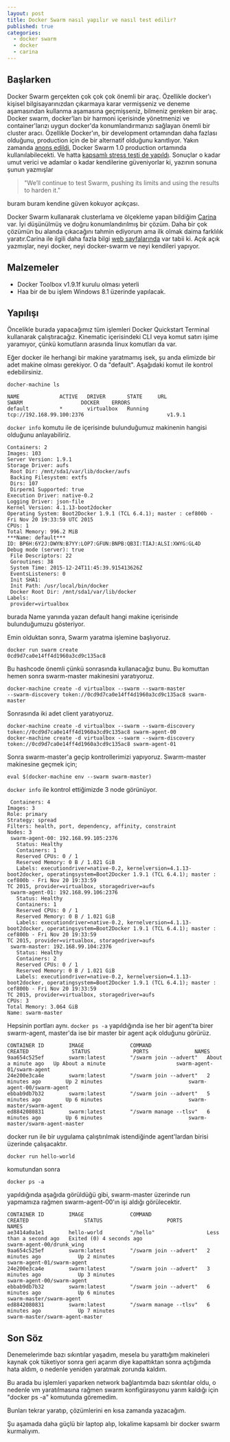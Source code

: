 ```yaml
---
layout: post
title: Docker Swarm nasıl yapılır ve nasıl test edilir?
published: true
categories: 
  - docker swarm
  - docker
  - carina
---
```


## Başlarken

Docker Swarm gerçekten çok çok çok önemli bir araç. Özellikle docker'ı kişisel bilgisayarınızdan çıkarmaya karar vermişseniz ve deneme aşamasından kullanma aşamasına geçmişseniz, bilmeniz gereken bir araç. Docker swarm, docker'ları bir harmoni içerisinde yönetmenizi ve container'larızı uygun docker'da konumlandırmanızı sağlayan önemli bir cluster aracı. Özellikle Docker'ın, bir development ortamından daha fazlası olduğunu, production için de bir alternatif olduğunu kanıtlıyor. Yakın zamanda [anons edildi](http://blog.docker.com/2015/11/swarm-1-0/), Docker Swarm 1.0 production ortamında kullanılabilecekti. Ve hatta [kapsamlı stress testi de yapıldı](https://blog.docker.com/2015/11/scale-testing-docker-swarm-30000-containers/). Sonuçlar o kadar umut verici ve adamlar o kadar kendilerine güveniyorlar ki, yazının sonuna şunun yazmışlar 

> "We’ll continue to test Swarm, pushing its limits and using the results to harden it." 

buram buram kendine güven kokuyor açıkçası.

Docker Swarm kullanarak clusterlama ve ölçekleme yapan bildiğim [Carina](https://getcarina.com/) var. İyi düşünülmüş ve doğru konumlandırılmış bir çözüm. Daha bir çok çözümün bu alanda çıkacağını tahmin ediyorum ama ilk olmak daima farklılık yaratır.Carina ile ilgili daha fazla bilgi [web sayfalarında](https://getcarina.com/docs/overview-of-carina/) var tabii ki. Açık açık yazmışlar, neyi docker, neyi docker-swarm ve neyi kendileri yapıyor.

## Malzemeler

- Docker Toolbox v1.9.1f kurulu olması yeterli
- Haa bir de bu işlem Windows 8.1 üzerinde yapılacak.

## Yapılışı

Öncelikle burada yapacağımız tüm işlemleri Docker Quickstart Terminal kullanarak çalıştıracağız. Kinematic içerisindeki CLI veya komut satırı işime yaramıyor, çünkü komutların arasında linux komutları da var.

Eğer docker ile herhangi bir makine yaratmamış isek, şu anda elimizde bir adet makine olması gerekiyor. O da "default". Aşağıdaki komut ile kontrol edebilirsiniz.

`docher-machine ls`

```
NAME             ACTIVE   DRIVER       STATE     URL                         SWARM                   DOCKER    ERRORS
default          *        virtualbox   Running   tcp://192.168.99.100:2376                           v1.9.1
```

`docker info` komutu ile de içerisinde bulunduğumuz makinenin hangisi olduğunu anlayabiliriz.

```
Containers: 2
Images: 103
Server Version: 1.9.1
Storage Driver: aufs
 Root Dir: /mnt/sda1/var/lib/docker/aufs
 Backing Filesystem: extfs
 Dirs: 107
 Dirperm1 Supported: true
Execution Driver: native-0.2
Logging Driver: json-file
Kernel Version: 4.1.13-boot2docker
Operating System: Boot2Docker 1.9.1 (TCL 6.4.1); master : cef800b - Fri Nov 20 19:33:59 UTC 2015
CPUs: 1
Total Memory: 996.2 MiB
***Name: default***
ID: BP6H:6Y2J:DWYN:B7YY:LOP7:GFUN:BNPB:QB3I:TIAJ:ALSI:XWYG:GL4D
Debug mode (server): true
 File Descriptors: 22
 Goroutines: 38
 System Time: 2015-12-24T11:45:39.915413626Z
 EventsListeners: 0
 Init SHA1:
 Init Path: /usr/local/bin/docker
 Docker Root Dir: /mnt/sda1/var/lib/docker
Labels:
 provider=virtualbox
 ```

burada Name yanında yazan default hangi makine içerisinde bulunduğumuzu gösteriyor.

Emin olduktan sonra, Swarm yaratma işlemine başlıyoruz.

```
docker run swarm create
0cd9d7ca0e14ff4d1960a3cd9c135ac8
```

Bu hashcode önemli çünkü sonrasında kullanacağız bunu. Bu komuttan hemen sonra swarm-master makinesini yaratıyoruz.

```
docker-machine create -d virtualbox --swarm --swarm-master 
--swarm-discovery token://0cd9d7ca0e14ff4d1960a3cd9c135ac8 swarm-master
```

Sonrasında iki adet client yaratıyoruz.

```
docker-machine create -d virtualbox --swarm --swarm-discovery token://0cd9d7ca0e14ff4d1960a3cd9c135ac8 swarm-agent-00
docker-machine create -d virtualbox --swarm --swarm-discovery token://0cd9d7ca0e14ff4d1960a3cd9c135ac8 swarm-agent-01
```

Sonra swarm-master'a geçip kontrollerimizi yapıyoruz. Swarm-master makinesine geçmek için;

```
eval $(docker-machine env --swarm swarm-master)
```

`docker info` ile kontrol ettiğimizde 3 node görünüyor.

```
 Containers: 4
Images: 3
Role: primary
Strategy: spread
Filters: health, port, dependency, affinity, constraint
Nodes: 3
 swarm-agent-00: 192.168.99.105:2376
   Status: Healthy
   Containers: 1
   Reserved CPUs: 0 / 1
   Reserved Memory: 0 B / 1.021 GiB
   Labels: executiondriver=native-0.2, kernelversion=4.1.13-boot2docker, operatingsystem=Boot2Docker 1.9.1 (TCL 6.4.1); master : cef800b - Fri Nov 20 19:33:59
TC 2015, provider=virtualbox, storagedriver=aufs
 swarm-agent-01: 192.168.99.106:2376
   Status: Healthy
   Containers: 1
   Reserved CPUs: 0 / 1
   Reserved Memory: 0 B / 1.021 GiB
   Labels: executiondriver=native-0.2, kernelversion=4.1.13-boot2docker, operatingsystem=Boot2Docker 1.9.1 (TCL 6.4.1); master : cef800b - Fri Nov 20 19:33:59
TC 2015, provider=virtualbox, storagedriver=aufs
 swarm-master: 192.168.99.104:2376
   Status: Healthy
   Containers: 2
   Reserved CPUs: 0 / 1
   Reserved Memory: 0 B / 1.021 GiB
   Labels: executiondriver=native-0.2, kernelversion=4.1.13-boot2docker, operatingsystem=Boot2Docker 1.9.1 (TCL 6.4.1); master : cef800b - Fri Nov 20 19:33:59
TC 2015, provider=virtualbox, storagedriver=aufs
CPUs: 3
Total Memory: 3.064 GiB
Name: swarm-master
```

Hepsinin portları aynı. `docker ps -a` yapıldığında ise her bir agent'ta birer swarm-agent, master'da ise bir master bir agent açık olduğunu görürüz.

```
CONTAINER ID        IMAGE               COMMAND                  CREATED              STATUS              PORTS               NAMES
9aa654c525ef        swarm:latest        "/swarm join --advert"   About a minute ago   Up About a minute                       swarm-agent-01/swarm-agent
24e200e3ca4e        swarm:latest        "/swarm join --advert"   2 minutes ago        Up 2 minutes                            swarm-agent-00/swarm-agent
ebbab9db7b32        swarm:latest        "/swarm join --advert"   5 minutes ago        Up 6 minutes                            swarm-master/swarm-agent
ed8842080831        swarm:latest        "/swarm manage --tlsv"   6 minutes ago        Up 6 minutes                            swarm-master/swarm-agent-master 
```

docker run ile bir uygulama çalıştırılmak istendiğinde agent'lardan birisi üzerinde çalışacaktır.

`docker run hello-world`

komutundan sonra

`docker ps -a`


yapıldığında aşağıda görüldüğü gibi, swarm-master üzerinde run yapmamıza rağmen swarm-agent-00'ın işi aldığı görülecektir.

```
CONTAINER ID        IMAGE               COMMAND                  CREATED                  STATUS                     PORTS               NAMES
ae3414a0a1e1        hello-world         "/hello"                 Less than a second ago   Exited (0) 4 seconds ago                       swarm-agent-00/drunk_wing
9aa654c525ef        swarm:latest        "/swarm join --advert"   2 minutes ago            Up 2 minutes                                   swarm-agent-01/swarm-agent
24e200e3ca4e        swarm:latest        "/swarm join --advert"   3 minutes ago            Up 3 minutes                                   swarm-agent-00/swarm-agent
ebbab9db7b32        swarm:latest        "/swarm join --advert"   6 minutes ago            Up 6 minutes                                   swarm-master/swarm-agent
ed8842080831        swarm:latest        "/swarm manage --tlsv"   6 minutes ago            Up 7 minutes                                   swarm-master/swarm-agent-master
```

## Son Söz

Denemelerimde bazı sıkıntılar yaşadım, mesela bu yarattığım makineleri kaynak çok tüketiyor sonra geri açarım diye kapattıktan sonra açtığımda hata aldım, o nedenle yeniden yaratmak zorunda kaldım.

Bu arada bu işlemleri yaparken network bağlantımda bazı sıkıntılar oldu, o nedenle vm yaratılmasına rağmen swarm konfigürasyonu yarım kaldığı için "docker ps -a" komutunda göremedim.

Bunları tekrar yaratıp, çözümlerini en kısa zamanda yazacağım.

Şu aşamada daha güçlü bir laptop alıp, lokalime kapsamlı bir docker swarm kurmalıyım.
